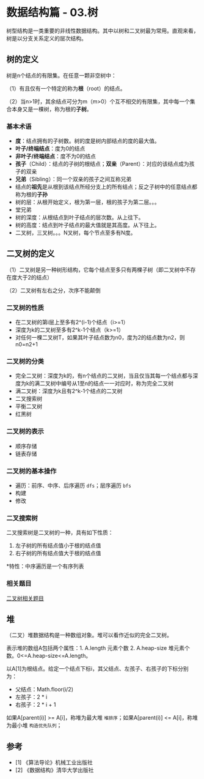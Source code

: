 # 数据结构篇 - 03.树

树型结构是一类重要的非线性数据结构。其中以树和二叉树最为常用。直观来看，树是以分支关系定义的层次结构。

## 树的定义
树是n个结点的有限集。在任意一颗非空树中：

（1）有且仅有一个特定的称为**根**（root）的结点。

（2）当n>1时，其余结点可分为m（m>0）个互不相交的有限集，其中每一个集合本身又是一棵树，称为根的**子树**。

### 基本术语
- **度**：结点拥有的子树数。树的度是树内部结点的度的最大值。
- **叶子/终端结点**：度为0的结点
- **非叶子/终端结点**：度不为0的结点
- **孩子**（Child）：结点的子树的根结点；**双亲**（Parent）：对应的该结点成为孩子的双亲
- **兄弟**（Sibling）：同一个双亲的孩子之间互称兄弟
- 结点的**祖先**是从根到该结点所经分支上的所有结点；反之子树中的任意结点都称为根的**子孙**
- 树的层：从根开始定义，根为第一层，根的孩子为第二层。。。
- 堂兄弟
- 树的深度：从根结点到叶子结点的层次数。从上往下。
- 树的高度：结点到叶子结点的最大值就是其高度。从下往上。
- 二叉树，三叉树。。。N叉树，每个节点至多有N度。

## 二叉树的定义
（1）二叉树是另一种树形结构，它每个结点至多只有两棵子树（即二叉树中不存在度大于2的结点）

（2）二叉树有左右之分，次序不能颠倒

### 二叉树的性质
- 在二叉树的第i层上至多有2^(i-1)个结点（i>=1）
- 深度为k的二叉树至多有2^k-1个结点（k>=1）
- 对任何一棵二叉树T，如果其叶子结点数为n0，度为2的结点数为n2，则n0=n2+1

### 二叉树的分类
- 完全二叉树：深度为k的，有n个结点的二叉树，当且仅当其每一个结点都与深度为k的满二叉树中编号从1至n的结点一一对应时，称为完全二叉树
- 满二叉树：深度为k且有2^k-1个结点的二叉树
- 二叉搜索树
- 平衡二叉树
- 红黑树

### 二叉树的表示
- 顺序存储
- 链表存储

### 二叉树的基本操作
- 遍历：前序、中序、后序遍历 `dfs`；层序遍历 `bfs`
- 构建
- 修改

### 二叉搜索树
二叉搜索树是二叉树的一种，具有如下性质：
1. 左子树的所有结点值小于根的结点值
2. 右子树的所有结点值大于根的结点值

*特性：中序遍历是一个有序列表

### 相关题目
[二叉树相关题目](https://github.com/Noa-p/algorithms-learning/labels/%E6%A0%91)

## 堆
（二叉）堆数据结构是一种数组对象。堆可以看作近似的完全二叉树。

表示堆的数组A包括两个属性：1. A.length 元素个数 2. A.heap-size 堆元素个数。0<=A.heap-size<=A.length。

以A[1]为根结点。给定一个结点下标i，其父结点、左孩子、右孩子的下标分别为：
- 父结点：Math.floor(i/2)
- 左孩子：2 * i
- 右孩子：2 * i + 1

如果A[parent(i)] >= A[i]，称堆为最大堆 `堆排序`；如果A[parent(i)] <= A[i]，称堆为最小堆 `构造优先队列`；

## 参考
- [1] 《算法导论》机械工业出版社
- [2] 《数据结构》清华大学出版社



